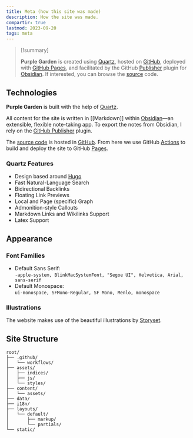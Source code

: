 ```yaml
---
title: Meta (how this site was made)
description: How the site was made.
compartir: true
lastmod: 2023-09-20
tags: meta
---
```



> [!summary]
> 
> **Purple Garden** is created using [Quartz](https://github.com/jackyzha0/quartz), hosted on [GitHub](https://github.com/), deployed with [GitHub Pages](https://pages.github.com/), and facilitated by the GitHub [Publisher](https://github.com/ObsidianPublisher) plugin for [Obsidian](https://obsidian.md/). If interested, you can browse the [source](https://github.com/semanticdata/forgetful-notes) code.

## Technologies

**Purple Garden** is built with the help of [Quartz](https://github.com/jackyzha0/quartz).

All content for the site is written in [[Markdown]] within [Obsidian](https://obsidian.md/)—an extensible, flexible note-taking app. To export the notes from Obsidian, I rely on the [GitHub Publisher](https://github.com/ObsidianPublisher) plugin.

The [source code](https://github.com/semanticdata/forgetful-dev) is hosted in [GitHub](https://github.com/). From here we use GitHub [Actions](https://github.com/features/actions) to build and deploy the site to GitHub [Pages](https://pages.github.com/).

### Quartz Features

* Design based around [Hugo](https://gohugo.io/)
* Fast Natural-Language Search
* Bidirectional Backlinks
* Floating Link Previews
* Local and Page (specific) Graph
* Admonition-style Callouts
* Markdown Links and Wikilinks Support
* Latex Support

## Appearance

### Font Families

* Default Sans Serif:  
	`-apple-system, BlinkMacSystemFont, "Segoe UI", Helvetica, Arial, sans-serif`
* Default Monospace:  
	`ui-monospace, SFMono-Regular, SF Mono, Menlo, monospace`

### Illustrations

The website makes use of the beautiful illustrations by <a href="https://storyset.com/people">Storyset</a>.

## Site Structure

```
root/
├── .github/
│   └── workflows/
├── assets/
│   ├── indices/
│   ├── js/
│   └── styles/
├── content/
│   └── assets/
├── data/
├── i18n/
├── layouts/
│   └── default/
│       ├── markup/
│       └── partials/
└── static/
```
